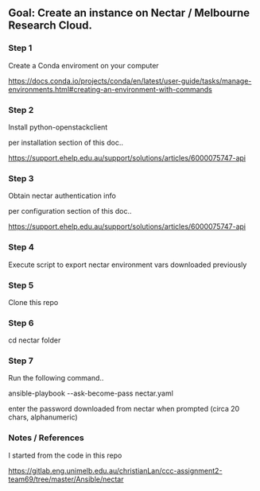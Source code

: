 ## Goal: Create an instance on Nectar / Melbourne Research Cloud. 

### Step 1 

Create a Conda enviroment on your computer

https://docs.conda.io/projects/conda/en/latest/user-guide/tasks/manage-environments.html#creating-an-environment-with-commands

### Step 2

Install python-openstackclient

per installation section of this doc..

https://support.ehelp.edu.au/support/solutions/articles/6000075747-api

### Step 3
Obtain nectar authentication info 

per configuration section of this doc..

https://support.ehelp.edu.au/support/solutions/articles/6000075747-api

### Step 4

Execute script to export nectar environment vars downloaded previously

### Step 5 

Clone this repo

### Step 6

cd nectar folder

### Step 7 

Run the following command..

ansible-playbook --ask-become-pass nectar.yaml

enter the password downloaded from nectar when prompted (circa 20 chars, alphanumeric)

### Notes / References

I started from the code in this repo 

https://gitlab.eng.unimelb.edu.au/christianLan/ccc-assignment2-team69/tree/master/Ansible/nectar
